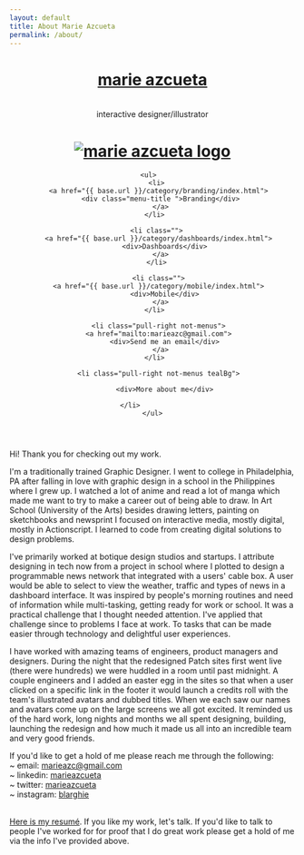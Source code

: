 ```yaml
---
layout: default
title: About Marie Azcueta
permalink: /about/
---
```

<header class="in-pages">

 <div class="header lg-dstop ">
     <a href="{{ base.url }}/index.html"><h1>marie azcueta</h1></a><br />
     <span class="small"> interactive designer/illustrator</span>
 </div> <!-- end lg-dstop header -->

  <div class="header sm-mobile">
    <h1>
      <a href="{{ base.url }}/index.html"><img src="{{ base.url }}/images/marieazc-02.png" alt="marie azcueta logo"/></a>
    </h1>
  </div> <!-- end sm header -->
   <div class="menu">
   
    <ul>  
      <li>
        <a href="{{ base.url }}/category/branding/index.html"> 
        <div class="menu-title ">Branding</div>
        </a>
      </li> 
      
      <li class="">
        <a href="{{ base.url }}/category/dashboards/index.html"> 
          <div>Dashboards</div>
        </a>
       </li> 

       <li class="">
        <a href="{{ base.url }}/category/mobile/index.html"> 
          <div>Mobile</div>
        </a>
       </li>  

       <li class="pull-right not-menus">
        <a href="mailto:marieazc@gmail.com"> 
          <div>Send me an email</div>
        </a>
       </li>  

       <li class="pull-right not-menus tealBg">
        
          <div>More about me</div>
        
       </li>              
    </ul>
 </div> <!-- end menu -->
</header>
<article class="text-block small">
    <p>Hi! Thank you for checking out my work. </p>
<p>
I'm a traditionally trained Graphic Designer. I went to college in Philadelphia, PA after falling in love with graphic design in a school in the Philippines where I grew up. I watched a lot of anime and read a lot of manga which made me want to try to make a career out of being able to draw. In Art School (University of the Arts) besides drawing letters, painting on sketchbooks and newsprint I focused on interactive media, mostly digital, mostly in Actionscript. I learned to code from creating digital solutions to design problems.
</p>
<p>
I've primarily worked at botique design studios and startups. I attribute designing in tech now from a project in school where I plotted to design a programmable news network that integrated with a users' cable box. A user would be able to select to view the weather, traffic and types of news in a dashboard interface. It was inspired by people's morning routines and need of information while multi-tasking, getting ready for work or school. It was a practical challenge that I thought needed attention. I've applied that challenge since to problems I face at work. To tasks that can be made easier through technology and delightful user experiences.
</p>
<p>
I have worked with amazing teams of engineers, product managers and designers. During the night that the redesigned Patch sites first went live (there were hundreds) we were huddled in a room until past midnight. A couple engineers and I added an easter egg in the sites so that when a user clicked on a specific link in the footer it would launch a credits roll with the team's illustrated avatars and dubbed titles.  When we each saw our names and avatars come up on the large screens we all got excited. It reminded us of the hard work, long nights and months we all spent designing, building, launching the redesign and how much it made us all into an incredible team and very good friends.
</p>
<p>
  If you'd like to get a hold of me please reach me through the following: <br />
    ~ email: <a href="mailto:marieazc@gmail.com" class="lightRed" >marieazc@gmail.com</a><br />
    ~ linkedin: <a href="http://www.linkedin.com/in/marieazcueta" class="lightRed">marieazcueta</a><br />
    ~ twitter: <a href="https://twitter.com/marieazcueta" class="lightRed">marieazcueta</a><br />
    ~ instagram: <a href="http://instagram.com/blarghie" class="lightRed">blarghie</a><br /><br />
</p>
<p>
<a href="{{ base.url}}/images/azcueta-06-2015.pdf" class="lightRed">Here is my resumé</a>. If you like my work, let's talk. If you'd like to talk to people I've worked for for proof that I do great work please get a hold of me via the info I've provided above.
</p>

</article>